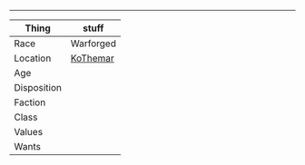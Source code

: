 ---
---

***
| Thing       | stuff                                      |
| ----------- | ------------------------------------------ |
| Race        | Warforged                                  |
| Location    | [KoThemar](TheWik-main/places/KoThemar.md) |
| Age         |                                            |
| Disposition |                                            |
| Faction     |                                            |
| Class       |                                            |
| Values      |                                            |
| Wants       |                                            |
